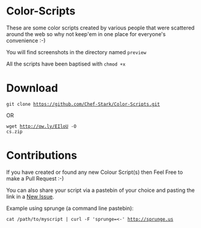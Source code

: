 Color-Scripts
=============

These are some color scripts created by various people that were scattered around the web so why not keep'em in one place for everyone's convenience :-)

You will find screenshots in the directory named <code>preview</code>

All the scripts have been baptised with <code>chmod +x</code>


Download
========

<code>git clone https://github.com/Chef-Stark/Color-Scripts.git</code>

OR

<code>wget http://ow.ly/EIloU -O cs.zip</code>


Contributions
=============

If you have created or found any new Colour Script(s) then Feel Free to make a Pull Request :-)

You can also share your script via a pastebin of your choice and pasting the link in a <a href="https://github.com/Chef-Stark/Color-Scripts/issues/new>Issue">New Issue</a>.


Example using sprunge (a command line pastebin):

<code>cat /path/to/myscript | curl -F 'sprunge=<-' http://sprunge.us</code>
